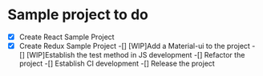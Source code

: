 # Sample project to do
-[x] Create React Sample Project
-[x] Create Redux Sample Project
-[] [WIP]Add a Material-ui to the project
-[] [WIP]Establish the test method in JS development
-[] Refactor the project
-[] Establish CI development
-[] Release the project